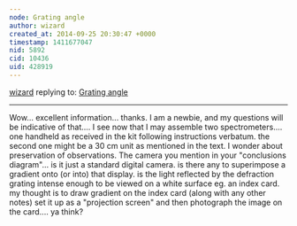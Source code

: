 ```yaml
---
node: Grating angle
author: wizard
created_at: 2014-09-25 20:30:47 +0000
timestamp: 1411677047
nid: 5892
cid: 10436
uid: 428919
---
```




[wizard](../profile/wizard) replying to: [Grating angle](../notes/cfastie/2-5-2013/grating-angle)

----
Wow... excellent information... thanks.  I am a newbie, and my questions will be indicative of that.... I see now that I may assemble two spectrometers.... one handheld as received in the kit following instructions verbatum.  the second one might be a 30 cm unit as mentioned in the text.  I wonder about preservation of observations.  The camera you mention in your "conclusions diagram"... is it just a standard digital camera.  is there any to superimpose a gradient onto (or into) that display.  is the light reflected by the defraction grating intense enough to be viewed on a white surface eg. an index card.  my thought is to draw gradient on the index card (along with any other notes) set it up as a "projection screen" and then photograph the image on the card.... ya think?